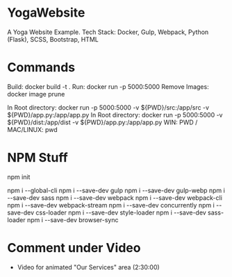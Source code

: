 # YogaWebsite
A Yoga Website Example. Tech Stack: Docker, Gulp, Webpack, Python (Flask), SCSS, Bootstrap, HTML

# Commands
Build: docker build -t <name> .
Run: docker run -p 5000:5000 <name>
Remove Images: docker image prune

In Root directory: docker run -p 5000:5000 -v ${PWD}/src:/app/src -v ${PWD}/app.py:/app/app.py <name>
In Root directory: docker run -p 5000:5000 -v ${PWD}/dist:/app/dist -v ${PWD}/app.py:/app/app.py <name>
WIN: PWD / MAC/LINUX: pwd

# NPM Stuff
npm init

npm i --global-cli
npm i --save-dev gulp
npm i --save-dev gulp-webp
npm i --save-dev sass
npm i --save-dev webpack
npm i --save-dev webpack-cli
npm i --save-dev webpack-stream
npm i --save-dev concurrently
npm i --save-dev css-loader
npm i --save-dev style-loader
npm i --save-dev sass-loader
npm i --save-dev browser-sync


# Comment under Video
- Video for animated "Our Services" area (2:30:00)